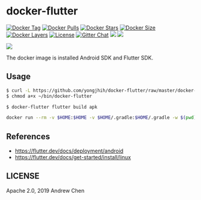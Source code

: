 # docker-flutter

[![Docker Tag](https://img.shields.io/github/tag/yongjhih/docker-flutter.svg)](https://hub.docker.com/r/yongjhih/flutter/tags/)
[![Docker Pulls](https://img.shields.io/docker/pulls/yongjhih/flutter.svg)](https://hub.docker.com/r/yongjhih/flutter/)
[![Docker Stars](https://img.shields.io/docker/stars/yongjhih/flutter.svg)](https://hub.docker.com/r/yongjhih/flutter/)
[![Docker Size](https://img.shields.io/imagelayers/image-size/yongjhih/flutter/latest.svg)](https://imagelayers.io/?images=yongjhih/flutter:latest)
[![Docker Layers](https://img.shields.io/imagelayers/layers/yongjhih/flutter/latest.svg)](https://imagelayers.io/?images=yongjhih/flutter:latest)
[![License](https://img.shields.io/github/license/yongjhih/docker-flutter.svg)](https://github.com/yongjhih/docker-flutter/raw/master/LICENSE)
[![Gitter Chat](https://img.shields.io/gitter/room/yongjhih/docker-flutter.svg)](https://gitter.im/yongjhih/docker-flutter)
[![](https://images.microbadger.com/badges/version/yongjhih/flutter:latest.svg)](https://microbadger.com/images/yongjhih/flutter:latest) [![](https://images.microbadger.com/badges/image/yongjhih/flutter:latest.svg)](https://microbadger.com/images/yongjhih/flutter:latest)

![](art/docker-flutter.png)

The docker image is installed Android SDK and Flutter SDK.

## Usage

```sh
$ curl -L https://github.com/yongjhih/docker-flutter/raw/master/docker-flutter > ~/bin/docker-flutter
$ chmod a+x ~/bin/docker-flutter

$ docker-flutter flutter build apk
```

```sh
docker run --rm -v $HOME:$HOME -v $HOME/.gradle:$HOME/.gradle -w $(pwd) -e uid=$UID -e user=$USER yongjhih/flutter docker-flutter flutter build apk
```

## References

* https://flutter.dev/docs/deployment/android
* https://flutter.dev/docs/get-started/install/linux

## LICENSE

Apache 2.0, 2019 Andrew Chen
